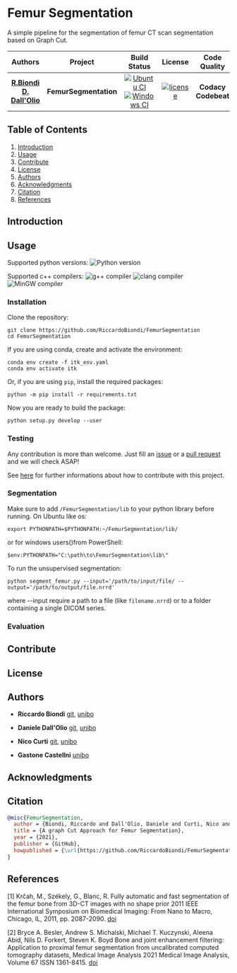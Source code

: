# Femur Segmentation

A simple pipeline for the segmentation of femur CT scan segmentation based on Graph Cut.

| **Authors**  | **Project** |  **Build Status** | **License** | **Code Quality** |
|:------------:|:-----------:|:-----------------:|:-----------:|:----------------:|
| [**R.Biondi**](https://github.com/RiccardoBiondi) [**D. Dall'Olio**](https://github.com/DanieleDallOlio)| **FemurSegmentation** | [![Ubuntu CI](https://github.com/RiccardoBiondi/FemurSegmentation/workflows/Ubuntu%20CI/badge.svg)](https://github.com/RiccardoBiondi/FemurSegmentation/actions/workflows/ubuntu.yml) [![Windows CI](https://github.com/RiccardoBiondi/FemurSegmentation/workflows/Windows%20CI/badge.svg)](https://github.com/RiccardoBiondi/FemurSegmentation/actions/workflows/windows.yml) |[![license](https://img.shields.io/github/license/mashape/apistatus.svg)]()|**Codacy**  **Codebeat** |

## Table of Contents

  1. [Introduction](#Introdouction)
  2. [Usage](#Usage)
  3. [Contribute](#Contribute)
  4. [License](#Lincense)
  5. [Authors](#Authors)
  6. [Acknowledgments](#Acknowledgments)
  7. [Citation](#Citation)
  8. [References](#Refereces)

## Introduction

## Usage

Supported python versions: ![Python version](https://img.shields.io/badge/python-3.6.*|3.7.*|3.8.*|3.9.*-blue.svg)

Supported c++ compilers: ![g++ compiler](https://img.shields.io/badge/g++-4.8|4.9|5.*|6.*|7.*|8.*|9.*|10.*-orange.svg)
![clang compiler](https://img.shields.io/badge/clang-7.*|8.*|9.*-red.svg)
![MinGW compiler](https://img.shields.io/badge/MinGW-3.*|4.*-green.svg)

### Installation

Clone the repository:

```console
git clone https://github.com/RiccardoBiondi/FemurSegmentation
cd FemurSegmentation
```

If you are using conda, create and activate the environment:

```console
conda env create -f itk_env.yaml
conda env activate itk
```

Or, if you are using `pip`, install the required packages:

```console
python -m pip install -r requirements.txt
```

Now you are ready to build the package:

```console
python setup.py develop --user
```



### Testing

Any contribution is more than welcome. Just fill an [issue](./.github/ISSUE_TEMPLATE.md) or a [pull request](./.github/PULL_REQUEST_TEMPLATE.md) and we will check ASAP!

See [here](https://github.com/RiccardoBiondi/FemurSegmentation/blob/master/CONTRIBUTING.md) for further informations about how to contribute with this project.

### Segmentation

Make sure to add `/FemurSegmentation/lib` to your python library before running. On Ubuntu like os:
```console
export PYTHONPATH=$PYTHONPATH:~/FemurSegmentation/lib/
```

or for windows users()from PowerShell:
```console
$env:PYTHONPATH="C:\path\to\FemurSegmentation\lib\"
```
To run the unsupervised segmentation:
```console
python segment_femur.py --input='/path/to/input/file/ --output='/path/to/output/file.nrrd'
```

where --input require a path to a file (like `filename.nrrd`) or to a folder containing a single DICOM series.

### Evaluation

## Contribute

## License

## Authors

* **Riccardo Biondi** [git](https://github.com/RiccardoBiondi), [unibo](https://www.unibo.it/sitoweb/riccardo.biondi7)

* **Daniele Dall'Olio** [git](https://github.com/DanieleDallOlio), [unibo](https://www.unibo.it/sitoweb/daniele.dallolio)

* **Nico Curti** [git](https://github.com/Nico-Curti), [unibo](https://www.unibo.it/sitoweb/nico.curti2)

* **Gastone Castellni** [unibo](https://www.unibo.it/sitoweb/gastone.castellani)

## Acknowledgments

## Citation

```BibTeX
@misc{FemurSegmentation,
  author = {Biondi, Riccardo and Dall'Olio, Daniele and Curti, Nico and Castellani, Gastone},
  title = {A graph Cut Approach for Femur Segmentation},
  year = {2021},
  publisher = {GitHub},
  howpublished = {\url{https://github.com/RiccardoBiondi/FemurSegmentation}},
}
```


## References

<a id="1">[1]</a>
Krčah, M., Székely, G., Blanc, R.
Fully automatic and fast segmentation of the femur bone from 3D-CT images with no shape prior
2011 IEEE International Symposium on Biomedical Imaging: From Nano to Macro, Chicago, IL, 2011, pp. 2087-2090. [doi](https://doi.org/10.1109/ISBI.2011.5872823)


<a id="2">[2]</a>
Bryce A. Besler, Andrew S. Michalski, Michael T. Kuczynski, Aleena Abid, Nils D. Forkert, Steven K. Boyd
Bone and joint enhancement filtering: Application to proximal femur segmentation from uncalibrated computed tomography datasets,
Medical Image Analysis
2021 Medical Image Analysis, Volume 67 ISSN 1361-8415. [doi](https://doi.org/10.1016/j.media.2020.101887)
